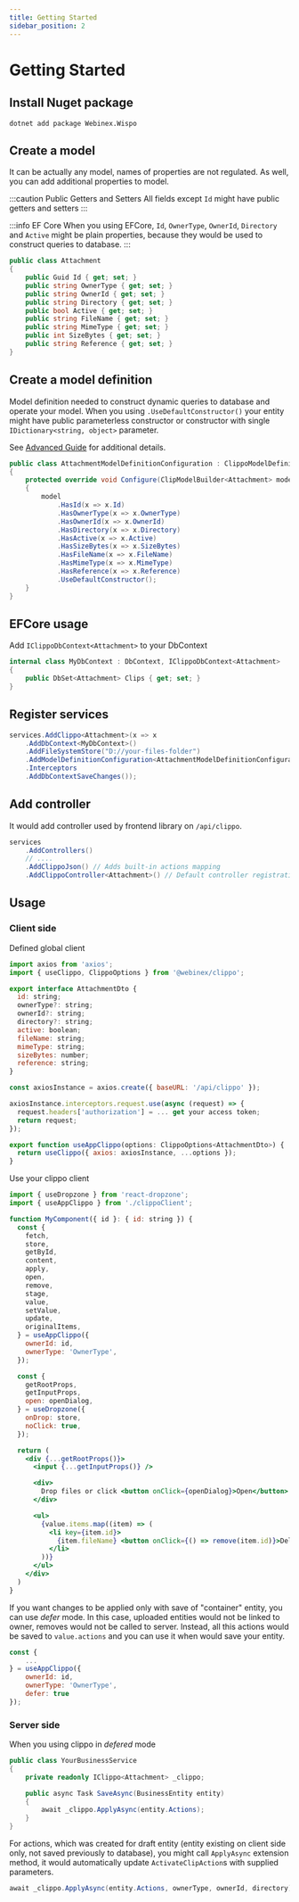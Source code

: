 ```yaml
---
title: Getting Started
sidebar_position: 2
---
```


# Getting Started

## Install Nuget package

```
dotnet add package Webinex.Wispo
```

## Create a model

It can be actually any model, names of properties are not regulated.
As well, you can add additional properties to model.  

:::caution Public Getters and Setters
All fields except `Id` might have public getters and setters
:::

:::info EF Core
When you using EFCore, `Id`, `OwnerType`, `OwnerId`, `Directory` and `Active` might be
plain properties, because they would be used to construct queries to database.
:::

```csharp
public class Attachment
{
    public Guid Id { get; set; }
    public string OwnerType { get; set; }
    public string OwnerId { get; set; }
    public string Directory { get; set; }
    public bool Active { get; set; }
    public string FileName { get; set; }
    public string MimeType { get; set; }
    public int SizeBytes { get; set; }
    public string Reference { get; set; }
}
```

## Create a model definition

Model definition needed to construct dynamic queries to database and operate your model.
When you using `.UseDefaultConstructor()` your entity might have public parameterless constructor
or constructor with single `IDictionary<string, object>` parameter.  

See [Advanced Guide](/docs/advanced-guides/model-definition) for additional details.  

```csharp
public class AttachmentModelDefinitionConfiguration : ClippoModelDefinitionConfiguration<Attachment>
{
    protected override void Configure(ClipModelBuilder<Attachment> model)
    {
        model
            .HasId(x => x.Id)
            .HasOwnerType(x => x.OwnerType)
            .HasOwnerId(x => x.OwnerId)
            .HasDirectory(x => x.Directory)
            .HasActive(x => x.Active)
            .HasSizeBytes(x => x.SizeBytes)
            .HasFileName(x => x.FileName)
            .HasMimeType(x => x.MimeType)
            .HasReference(x => x.Reference)
            .UseDefaultConstructor();
    }
}
```

## EFCore usage

Add `IClippoDbContext<Attachment>` to your DbContext

```csharp
internal class MyDbContext : DbContext, IClippoDbContext<Attachment>
{
    public DbSet<Attachment> Clips { get; set; }
}
```

## Register services

```csharp
services.AddClippo<Attachment>(x => x
    .AddDbContext<MyDbContext>()
    .AddFileSystemStore("D://your-files-folder")
    .AddModelDefinitionConfiguration<AttachmentModelDefinitionConfiguration>()
    .Interceptors
    .AddDbContextSaveChanges());
```

## Add controller

It would add controller used by frontend library on `/api/clippo`.

```csharp
services
    .AddControllers()
    // ....
    .AddClippoJson() // Adds built-in actions mapping
    .AddClippoController<Attachment>() // Default controller registration
```

## Usage

### Client side

Defined global client

```jsx typescript
import axios from 'axios';
import { useClippo, ClippoOptions } from '@webinex/clippo';

export interface AttachmentDto {
  id: string;
  ownerType?: string;
  ownerId?: string;
  directory?: string;
  active: boolean;
  fileName: string;
  mimeType: string;
  sizeBytes: number;
  reference: string;
}

const axiosInstance = axios.create({ baseURL: '/api/clippo' });

axiosInstance.interceptors.request.use(async (request) => {
  request.headers['authorization'] = ... get your access token;
  return request;
});

export function useAppClippo(options: ClippoOptions<AttachmentDto>) {
  return useClippo({ axios: axiosInstance, ...options });
}
```

Use your clippo client

```jsx typescript
import { useDropzone } from 'react-dropzone';
import { useAppClippo } from './clippoClient';

function MyComponent({ id }: { id: string }) {
  const {
    fetch,
    store,
    getById,
    content,
    apply,
    open,
    remove,
    stage,
    value,
    setValue,
    update,
    originalItems,
  } = useAppClippo({
    ownerId: id,
    ownerType: 'OwnerType',
  });

  const {
    getRootProps,
    getInputProps,
    open: openDialog,
  } = useDropzone({
    onDrop: store,
    noClick: true,
  });

  return (
    <div {...getRootProps()}>
      <input {...getInputProps()} />

      <div>
        Drop files or click <button onClick={openDialog}>Open</button> to upload files
      </div>

      <ul>
        {value.items.map((item) => (
          <li key={item.id}>
            {item.fileName} <button onClick={() => remove(item.id)}>Delete</button>
          </li>
        ))}
      </ul>
    </div>
  )
}
```

If you want changes to be applied only with save of "container" entity, you can use _defer_ mode.
In this case, uploaded entities would not be linked to owner, removes would not be called to server.
Instead, all this actions would be saved to `value.actions` and you can use it when would save your entity.

```jsx typescript
const {
	...
} = useAppClippo({
	ownerId: id,
	ownerType: 'OwnerType',
	defer: true
});
```

### Server side

When you using clippo in _defered_ mode

```csharp
public class YourBusinessService
{
    private readonly IClippo<Attachment> _clippo;

    public async Task SaveAsync(BusinessEntity entity)
    {
        await _clippo.ApplyAsync(entity.Actions);
    }
}
```

For actions, which was created for draft entity (entity existing on client side only, not saved previously to database),
you might call `ApplyAsync` extension method, it would automatically update `ActivateClipAction`s with supplied parameters.  

```csharp
await _clippo.ApplyAsync(entity.Actions, ownerType, ownerId, directory);
```
